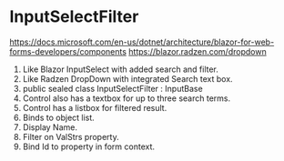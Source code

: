 # InputSelectFilter

https://docs.microsoft.com/en-us/dotnet/architecture/blazor-for-web-forms-developers/components
https://blazor.radzen.com/dropdown

1) Like Blazor InputSelect with added search and filter.
2) Like Radzen DropDown with integrated Search text box.
3) public sealed class InputSelectFilter : InputBase
4) Control also has a textbox for up to three search terms.
5) Control has a listbox for filtered result.
6) Binds to object list.
7) Display Name.
8) Filter on ValStrs property.
9) Bind Id to property in form context.
